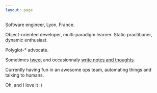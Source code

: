 ```yaml
---
layout: page
---
```


Software engineer, Lyon, France.

Object-oriented developer, multi-paradigm learner. Static practitioner, dynamic enthusiast.

Polyglot-* advocate.

Sometimes [tweet](http://twitter.com/cuberri) and occasionnaly [write notes and thoughts](http://blog.uberri.net).

Currently having fun in an awesome ops team, automating things and talking to humans.

Oh, and I love it :)
